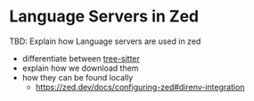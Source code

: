# Language Servers in Zed

TBD: Explain how Language servers are used in zed

- differentiate between [tree-sitter](/docs/tree-sitter)
- explain how we download them
- how they can be found locally
  - https://zed.dev/docs/configuring-zed#direnv-integration
